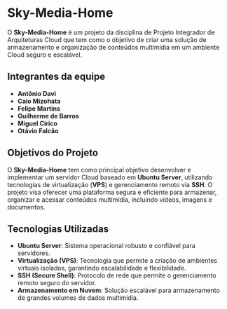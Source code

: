 # Sky-Media-Home

O **Sky-Media-Home** é um projeto da disciplina de Projeto Integrador de Arquiteturas Cloud que tem como o objetivo de criar uma solução de armazenamento e organização de conteúdos multimídia em um ambiente Cloud seguro e escalável.

## Integrantes da equipe

- **Antônio Davi**
- **Caio Mizohata**
- **Felipe Martins**
- **Guilherme de Barros**
- **Miguel Cirico**
- **Otávio Falcão**

## Objetivos do Projeto

O **Sky-Media-Home** tem como principal objetivo desenvolver e implementar um servidor Cloud baseado em **Ubuntu Server**, utilizando tecnologias de virtualização (**VPS**) e gerenciamento remoto via **SSH**. O projeto visa oferecer uma plataforma segura e eficiente para armazenar, organizar e acessar conteúdos multimídia, incluindo vídeos, imagens e documentos.

## Tecnologias Utilizadas

- **Ubuntu Server**: Sistema operacional robusto e confiável para servidores.
- **Virtualização (VPS)**: Tecnologia que permite a criação de ambientes virtuais isolados, garantindo escalabilidade e flexibilidade.
- **SSH (Secure Shell)**: Protocolo de rede que permite o gerenciamento remoto seguro do servidor.
- **Armazenamento em Nuvem**: Solução escalável para armazenamento de grandes volumes de dados multimídia.

